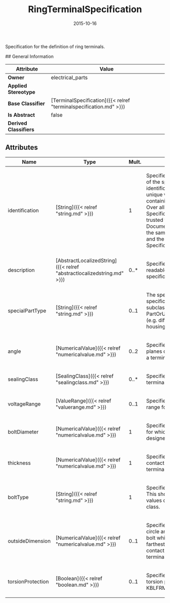 ﻿---
title: RingTerminalSpecification
toc: false
type: specs
date: "2015-10-16"
draft: false
specification: VEC
version: 1.1.2
documentType: "Recommendation"
elementType: Class
classes:
  - RingTerminalSpecification
menu_name: vec-1.1.2
---
<p>Specification for the definition of ring terminals. </p>
## General Information

| Attribute               | Value |
|-------------------------|-------|
| **Owner**               | electrical_parts |
| **Applied Stereotype**  |   |
| **Base Classifier**     | [TerminalSpecification]({{< relref "terminalspecification.md" >}})<br/>  |
| **Is Abstract**         | false |
| **Derived Classifiers** |   |

## Attributes
|  Name  |  Type  |  Mult.  |  Description  |  Owning Classifier  |
|--------|--------|---------|---------------|--------------|
|identification | [String]({{< relref "string.md" >}}) | 1 | <p> Specifies a unique identification of the specification. The identification is guaranteed to be unique within the document containing the specification. Over all VEC-documents a Specification-instance can be trusted to be identical if the DocumentVersion-instance is the same (see DocumentVersion) and the identification of the Specification is the same.      </p> | [Specification]({{< relref "specification.md" >}}) |
|description | [AbstractLocalizedString]({{< relref "abstractlocalizedstring.md" >}}) | 0..* | <p> Specifies additional, human readable information about the specification.      </p> | [Specification]({{< relref "specification.md" >}}) |
|specialPartType | [String]({{< relref "string.md" >}}) | 0..1 | <p>The specialPartType allows the specification of subclassifications for a PartOrUsageRelatedSpecification (e.g. different types of connector housings).  </p> | [PartOrUsageRelatedSpecification]({{< relref "partorusagerelatedspecification.md" >}}) |
|angle | [NumericalValue]({{< relref "numericalvalue.md" >}}) | 0..2 | <p> Specifies the angle against two planes of the connector housing a terminal can be buckled.      </p> | [TerminalSpecification]({{< relref "terminalspecification.md" >}}) |
|sealingClass | [SealingClass]({{< relref "sealingclass.md" >}}) | 0..* | <p>Specifies the sealing class of the terminal. </p> | [TerminalSpecification]({{< relref "terminalspecification.md" >}}) |
|voltageRange | [ValueRange]({{< relref "valuerange.md" >}}) | 0..1 | <p> Specifies the allowed voltage range for the connector housing.      </p> | [TerminalSpecification]({{< relref "terminalspecification.md" >}}) |
|boltDiameter | [NumericalValue]({{< relref "numericalvalue.md" >}}) | 1 | <p> Specifies the diameter of the bolt for which the ring terminal is designed for.      </p> | [RingTerminalSpecification]({{< relref "ringterminalspecification.md" >}}) |
|thickness | [NumericalValue]({{< relref "numericalvalue.md" >}}) | 1 | <p>Specifies the thickness of the contact surface of the ring terminal. </p> | [RingTerminalSpecification]({{< relref "ringterminalspecification.md" >}}) |
|boltType | [String]({{< relref "string.md" >}}) | 1 | <p> Specifies the type of the bolt. This should be an enumeration of values defined in a conformance class.      </p> | [RingTerminalSpecification]({{< relref "ringterminalspecification.md" >}}) |
|outsideDimension | [NumericalValue]({{< relref "numericalvalue.md" >}}) | 0..1 | <p>Specifies the diameter of the circle around the center of the bolt which passes through the farthest outside point of the contact surface of the ring terminal. (see KBLFRM-311) </p> | [RingTerminalSpecification]({{< relref "ringterminalspecification.md" >}}) |
|torsionProtection | [Boolean]({{< relref "boolean.md" >}}) | 0..1 | <p>Specifies if the ring terminal is torsion protected or not.  (see KBLFRM-311) </p> | [RingTerminalSpecification]({{< relref "ringterminalspecification.md" >}}) |


